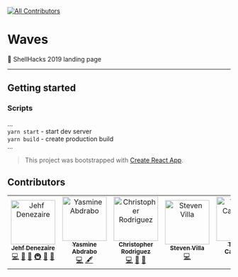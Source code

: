 
[![All Contributors](https://img.shields.io/badge/all_contributors-5-orange.svg?style=flat-square)](#contributors-)
# Waves 

🌊  ShellHacks 2019 landing page

---
## Getting started

### Scripts
...
<br/>
`yarn start` - start dev server
<br/>
`yarn build` - create production build 
<br/>
...

> This project was bootstrapped with [Create React App](https://github.com/facebook/create-react-app).

## Contributors


<!-- ALL-CONTRIBUTORS-LIST:START - Do not remove or modify this section -->
<!-- prettier-ignore-start -->
<!-- markdownlint-disable -->
<table>
  <tr>
    <td align="center"><a href="https://github.com/Jehfkemsy"><img src="https://avatars0.githubusercontent.com/u/32716551?v=4" width="100px;" alt="Jehf Denezaire"/><br /><sub><b>Jehf Denezaire</b></sub></a><br /><a href="https://github.com/upe-fiu/Waves/commits?author=Jehfkemsy" title="Code">💻</a> <a href="#review-Jehfkemsy" title="Reviewed Pull Requests">👀</a> <a href="https://github.com/upe-fiu/Waves/issues?q=author%3AJehfkemsy" title="Bug reports">🐛</a> <a href="#infra-Jehfkemsy" title="Infrastructure (Hosting, Build-Tools, etc)">🚇</a> <a href="#maintenance-Jehfkemsy" title="Maintenance">🚧</a> <a href="#projectManagement-Jehfkemsy" title="Project Management">📆</a></td>
    <td align="center"><a href="https://github.com/yasmine0217"><img src="https://avatars3.githubusercontent.com/u/26018436?v=4" width="100px;" alt="Yasmine Abdrabo"/><br /><sub><b>Yasmine Abdrabo</b></sub></a><br /><a href="https://github.com/upe-fiu/Waves/commits?author=yasmine0217" title="Code">💻</a> <a href="#content-yasmine0217" title="Content">🖋</a></td>
    <td align="center"><a href="http://mrmcpowned.com"><img src="https://avatars2.githubusercontent.com/u/5028527?v=4" width="100px;" alt="Christopher Rodriguez"/><br /><sub><b>Christopher Rodriguez</b></sub></a><br /><a href="https://github.com/upe-fiu/Waves/commits?author=mrmcpowned" title="Code">💻</a> <a href="https://github.com/upe-fiu/Waves/issues?q=author%3Amrmcpowned" title="Bug reports">🐛</a> <a href="#ideas-mrmcpowned" title="Ideas, Planning, & Feedback">🤔</a></td>
    <td align="center"><a href="https://github.com/Svilla27"><img src="https://avatars3.githubusercontent.com/u/43285453?v=4" width="100px;" alt="Steven Villa"/><br /><sub><b>Steven Villa</b></sub></a><br /><a href="https://github.com/upe-fiu/Waves/commits?author=Svilla27" title="Code">💻</a></td>
    <td align="center"><a href="http://tommycarrascal.me/"><img src="https://avatars3.githubusercontent.com/u/29385045?v=4" width="100px;" alt="Tommy Carrascal"/><br /><sub><b>Tommy Carrascal</b></sub></a><br /><a href="https://github.com/upe-fiu/Waves/commits?author=Tommy2016x" title="Code">💻</a></td>
  </tr>
</table>

<!-- markdownlint-enable -->
<!-- prettier-ignore-end -->
<!-- ALL-CONTRIBUTORS-LIST:END -->





